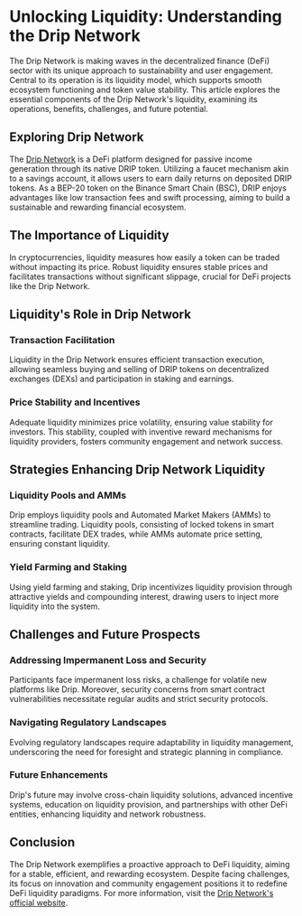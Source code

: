 # Unlocking Liquidity: Understanding the Drip Network

The Drip Network is making waves in the decentralized finance (DeFi) sector with its unique approach to sustainability and user engagement. Central to its operation is its liquidity model, which supports smooth ecosystem functioning and token value stability. This article explores the essential components of the Drip Network's liquidity, examining its operations, benefits, challenges, and future potential.

## Exploring Drip Network

The [Drip Network](https://drip.community/) is a DeFi platform designed for passive income generation through its native DRIP token. Utilizing a faucet mechanism akin to a savings account, it allows users to earn daily returns on deposited DRIP tokens. As a BEP-20 token on the Binance Smart Chain (BSC), DRIP enjoys advantages like low transaction fees and swift processing, aiming to build a sustainable and rewarding financial ecosystem.

## The Importance of Liquidity

In cryptocurrencies, liquidity measures how easily a token can be traded without impacting its price. Robust liquidity ensures stable prices and facilitates transactions without significant slippage, crucial for DeFi projects like the Drip Network.

## Liquidity's Role in Drip Network

### Transaction Facilitation

Liquidity in the Drip Network ensures efficient transaction execution, allowing seamless buying and selling of DRIP tokens on decentralized exchanges (DEXs) and participation in staking and earnings.

### Price Stability and Incentives

Adequate liquidity minimizes price volatility, ensuring value stability for investors. This stability, coupled with inventive reward mechanisms for liquidity providers, fosters community engagement and network success.

## Strategies Enhancing Drip Network Liquidity

### Liquidity Pools and AMMs

Drip employs liquidity pools and Automated Market Makers (AMMs) to streamline trading. Liquidity pools, consisting of locked tokens in smart contracts, facilitate DEX trades, while AMMs automate price setting, ensuring constant liquidity.

### Yield Farming and Staking

Using yield farming and staking, Drip incentivizes liquidity provision through attractive yields and compounding interest, drawing users to inject more liquidity into the system.

## Challenges and Future Prospects

### Addressing Impermanent Loss and Security

Participants face impermanent loss risks, a challenge for volatile new platforms like Drip. Moreover, security concerns from smart contract vulnerabilities necessitate regular audits and strict security protocols.

### Navigating Regulatory Landscapes

Evolving regulatory landscapes require adaptability in liquidity management, underscoring the need for foresight and strategic planning in compliance.

### Future Enhancements

Drip's future may involve cross-chain liquidity solutions, advanced incentive systems, education on liquidity provision, and partnerships with other DeFi entities, enhancing liquidity and network robustness.

## Conclusion

The Drip Network exemplifies a proactive approach to DeFi liquidity, aiming for a stable, efficient, and rewarding ecosystem. Despite facing challenges, its focus on innovation and community engagement positions it to redefine DeFi liquidity paradigms. For more information, visit the [Drip Network's official website](https://drip.community/).